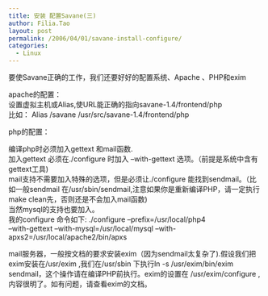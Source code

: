 ```yaml
---
title: 安装 配置Savane(三)
author: Filia.Tao
layout: post
permalink: /2006/04/01/savane-install-configure/
categories:
  - Linux
---
```

要使Savane正确的工作，我们还要好好的配置系统、Apache 、PHP和exim

apache的配置：  
设置虚拟主机或Alias,使URL能正确的指向savane-1.4/frontend/php  
比如： Alias /savane /usr/src/savane-1.4/frontend/php

php的配置：

编译php时必须加入gettext 和mail函数.  
加入gettext 必须在./configure 时加入 &#8211;with-gettext 选项。（前提是系统中含有gettext工具)  
mail支持不需要加入特殊的选项，但是必须让./configure 能找到sendmail。（比如一般sendmail 在/usr/sbin/sendmail,注意如果你是重新编译PHP，请一定执行make clean先，否则还是不会加入mail函数)  
当然mysql的支持也要加入。  
我的configure 命令如下: ./configure &#8211;prefix=/usr/local/php4  
&#8211;with-gettext &#8211;with-mysql=/usr/local/mysql &#8211;with-apxs2=/usr/local/apache2/bin/apxs

mail服务器，一般按文档的要求安装exim（因为sendmail太复杂了).假设我们把exim安装在/usr/exim ,我们在/usr/sbin 下执行ln -s /usr/exim/bin/exim sendmail，这个操作请在编译PHP前执行。exim的设置在 /usr/exim/configure ,内容很明了。如有问题，请查看exim的文档。
